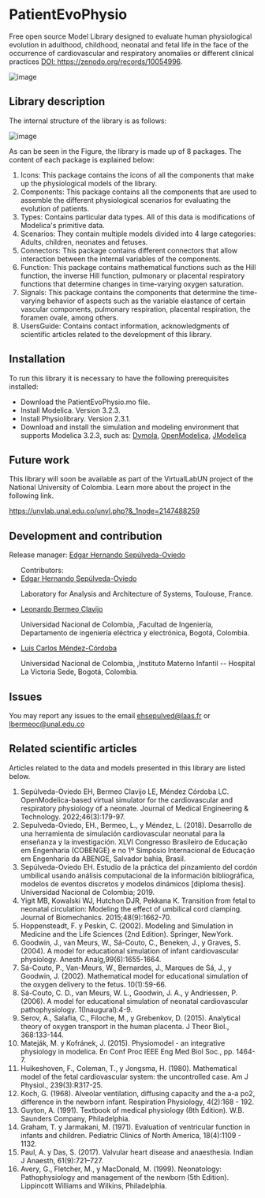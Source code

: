 # PatientEvoPhysio
Free open source Model Library designed to evaluate human physiological evolution in adulthood, childhood, neonatal and fetal life in the face of the occurrence of cardiovascular and respiratory anomalies or different clinical practices <a href="https://zenodo.org/records/10054996/">DOI: https://zenodo.org/records/10054996</a>.

![image](https://github.com/ehsepulvedao/PatientEvoPhysio/assets/7245709/967f427d-3f07-4a28-b29f-1e0a24ae1af4)

## Library description

The internal structure of the library is as follows:

![image](https://github.com/ehsepulvedao/PatientEvoPhysio/assets/7245709/b984a87f-c5c8-4d01-8544-f79505e25cea)

As can be seen in the Figure, the library is made up of 8 packages. The content of each package is explained below:

<html>
<ol>
<li>Icons: This package contains the icons of all the components that make up the physiological models of the library.</li>
<li>Components: This package contains all the components that are used to assemble the different physiological scenarios for evaluating the evolution of patients.</li>
<li>Types: Contains particular data types. All of this data is modifications of Modelica's primitive data.</li>
<li>Scenarios: They contain multiple models divided into 4 large categories: Adults, children, neonates and fetuses.</li>
<li>Connectors: This package contains different connectors that allow interaction between the internal variables of the components.
<li>Function: This package contains mathematical functions such as the Hill function, the inverse Hill function, pulmonary or placental respiratory functions that determine changes in time-varying oxygen saturation.</li>
<li>Signals: This package contains the components that determine the time-varying behavior of aspects such as the variable elastance of certain vascular components, pulmonary respiration, placental respiration, the foramen ovale, among others.</li>
<li>UsersGuide: Contains contact information, acknowledgments of scientific articles related to the development of this library.</li>
</ol>
</html>


## Installation

To run this library it is necessary to have the following prerequisites installed:

<html>
<ul>
<li>Download the PatientEvoPhysio.mo file.
 </li>
<li>Install Modelica. Version 3.2.3.</li>
<li>Install Physiolibrary. Version 2.3.1.</li>
<li>Download and install the simulation and modeling environment that supports Modelica 3.2.3, such as: 
  <a href="https://www.3ds.com/fr/produits-et-services/catia/produits/dymola/">Dymola</a>,
  <a href="https://openmodelica.org/">OpenModelica</a>,
  <a href="https://jmodelica.org/">JModelica</a>
</li>
</ul>
</html>

## Future work

This library will soon be available as part of the VirtualLabUN project of the National University of Colombia. Learn more about the project in the following link.

https://unvlab.unal.edu.co/unvl.php?&_1node=2147488259

## Development and contribution
<html>
<p>Release manager: <a href="https://www.researchgate.net/profile/Edgar-Sepulveda-Oviedo">Edgar Hernando Sep&uacute;lveda-Oviedo</a></p>
<ul>
Contributors:
<li><a href="https://www.researchgate.net/profile/Edgar-Sepulveda-Oviedo">Edgar Hernando Sep&uacute;lveda-Oviedo</a></li>
  <p>Laboratory for Analysis and Architecture of Systems, Toulouse, France.</p>
<li><a href="https://www.researchgate.net/profile/Leonardo-Bermeo">Leonardo Bermeo Clavijo</a></li>
  <p>Universidad Nacional de Colombia, ,Facultad de Ingenier&iacute;a, Departamento de ingenier&iacute;a el&eacute;ctrica y electr&oacute;nica, Bogot&aacute;, Colombia.</p>
<li><a href="https://www.researchgate.net/profile/Luis-Mendez-Cordoba">Luis Carlos M&eacute;ndez-C&oacute;rdoba</a></li>
  <p>Universidad Nacional de Colombia, ,Instituto Materno Infantil -- Hospital La Victoria Sede, Bogot&aacute;, Colombia.</p>
</ul>

## Issues
You may report any issues to the email ehsepulved@laas.fr or lbermeoc@unal.edu.co

## Related scientific articles
<html>
<p>Articles related to the data and models presented in this library are listed below. </p>
<ol>
<li>Sep&uacute;lveda-Oviedo EH, Bermeo Clavijo LE, M&eacute;ndez C&oacute;rdoba LC.
OpenModelica-based virtual simulator for the cardiovascular and respiratory physiology of a neonate. Journal of Medical Engineering & Technology. 2022;46(3):179-97.</li>
<li>Sepulveda-Oviedo, EH., Bermeo, L., y M&eacute;ndez, L. (2018). Desarrollo de una herramienta de simulaci&oacute;n cardiovascular neonatal para la enseñanza y la investigaci&oacute;n. XLVI Congresso Brasileiro de Educação em Engenharia (COBENGE) e no 1º Simp&oacute;sio Internacional de Educação em Engenharia da ABENGE, Salvador bahia, Brasil.</li>
<li>Sep&uacute;lveda-Oviedo EH. Estudio de la pr&aacute;ctica del pinzamiento del cord&oacute;n umbilical usando an&aacute;lisis computacional de la informaci&oacute;n bibliogr&aacute;fica, modelos de eventos discretos y modelos din&aacute;micos [diploma thesis]. Universidad Nacional de Colombia; 2019.</li>

<li>Yigit MB, Kowalski WJ, Hutchon DJR, Pekkana K. Transition from fetal to neonatal circulation: Modeling the effect of umbilical cord clamping. Journal of Biomechanics. 2015;48(9):1662-70.</li>

<li>Hoppensteadt, F. y Peskin, C. (2002). Modeling and Simulation in Medicine and the Life Sciences (2nd Edition). Springer, NewYork.</li>

<li>Goodwin, J., van Meurs, W., S&aacute;-Couto, C., Beneken, J., y Graves, S. (2004). A model for educational simulation of infant cardiovascular physiology. Anesth Analg,99(6):1655-1664. </li>
<li>S&aacute;-Couto, P., Van-Meurs, W., Bernardes, J., Marques de S&aacute;, J., y Goodwin, J. (2002). Mathematical model for educational simulation of the oxygen delivery to the fetus. 10(1):59-66.</li>
<li>S&aacute;-Couto, C. D., van Meurs, W. L., Goodwin, J. A., y Andriessen, P. (2006). A model for educational simulation of neonatal cardiovascular pathophysiology. 1(Inaugural):4-9.</li>

<li>Serov, A., Salafia, C., Filoche, M., y Grebenkov, D. (2015). Analytical theory of oxygen transport in the human placenta. J Theor Biol., 368:133-144.</li>

<li>Matej&aacute;k, M. y Kofr&aacute;nek, J. (2015). Physiomodel - an integrative physiology in modelica. En Conf Proc IEEE Eng Med Biol Soc., pp. 1464-7.</li>

<li>Huikeshoven, F., Coleman, T., y Jongsma, H. (1980). Mathematical model of the fetal cardiovascular system: the uncontrolled case. Am J Physiol., 239(3):R317-25.</li>

<li>Koch, G. (1968). Alveolar ventilation, diffusing capacity and the a-a po2, difference in the newborn infant. Respiration Physiology, 4(2):168 - 192.</li>

<li>Guyton, A. (1991). Textbook of medical physiology (8th Edition). W.B. Saunders Company, Philadelphia.</li>

<li>Graham, T. y Jarmakani, M. (1971). Evaluation of ventricular function in infants and children. Pediatric Clinics of North America, 18(4):1109 - 1132.</li>

<li>Paul, A. y Das, S. (2017). Valvular heart disease and anaesthesia. Indian J Anaesth, 61(9):721–727.</li>

<li>Avery, G., Fletcher, M., y MacDonald, M. (1999). Neonatology: Pathophysiology and management of the newborn (5th Edition). Lippincott Williams and Wilkins, Philadelphia.</li>
</ol>
</html>


